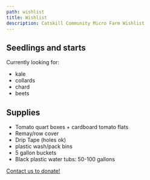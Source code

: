 ```yaml
---
path: wishlist
title: Wishlist
description: Catskill Community Micro Farm Wishlist
---
```

## Seedlings and starts

Currently looking for:

* kale
* collards 
* chard
* beets

## Supplies

* Tomato quart boxes + cardboard tomato flats 
* Remay/row cover
* Drip Tape (holes ok)
* plastic wash/pack bins
* 5 gallon buckets
* Black plastic water tubs: 50-100 gallons 

[Contact us to donate!](mailto:info@ccmicrofarm.org)